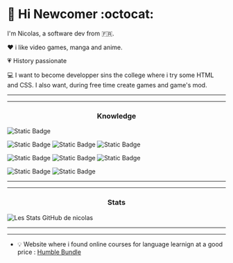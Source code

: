# :wave: Hi Newcomer :octocat:

I'm Nicolas, a software dev from :fr:.

:heart: i like video games, manga and anime.

:heartpulse: History passionate

:computer: I want to become developper sins the college where i try some HTML and CSS. I also want, during free time create games and game's mod.

-------------------------------
------------------------
### <p align="center">Knowledge</p> 

![Static Badge](https://img.shields.io/badge/VisualStudioCode-blue?style=for-the-badge&logo=VisualStudioCode&logoColor=white)

![Static Badge](https://img.shields.io/badge/GitHub-black?style=for-the-badge&logo=GitHub&logoColor=white)
![Static Badge](https://img.shields.io/badge/Git-orange?style=for-the-badge&logo=Git&logoColor=white)
![Static Badge](https://img.shields.io/badge/LazyGit-grey?style=for-the-badge&logo=LazyGit&logoColor=white)

![Static Badge](https://img.shields.io/badge/HTML5-orange?style=for-the-badge&logo=HTML5&logoColor=white)
![Static Badge](https://img.shields.io/badge/CSS3-blue?style=for-the-badge&logo=CSS3&logoColor=white)
![Static Badge](https://img.shields.io/badge/JavaScript-yellow?style=for-the-badge&logo=JavaScript&logoColor=noir)

![Static Badge](https://img.shields.io/badge/C%2B%2B-blue?style=for-the-badge&logo=C%2B%2B&logoColor=white)
![Static Badge](https://img.shields.io/badge/Python-yellow?style=for-the-badge&logo=Python&logoColor=Yellow)




----------------------------------------------------------------------------
---------------------------------------------------------------------------
### <p align="center">Stats</p> 
 ![Les Stats GitHub de nicolas](https://github-readme-stats.vercel.app/api?username=Nicolas-Puchois&show_icons=true&theme=tokyonight)

 ---------------------------------------------------------------------------
 --------------------------------------------------------------------------

 - :bulb: Website where i found online courses for language learnign at a good price : [Humble Bundle](https://fr.humblebundle.com/software)